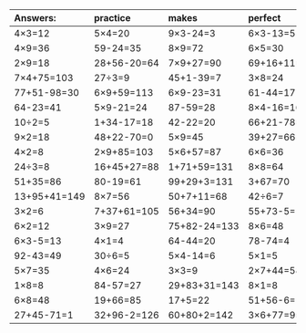 | Answers: | practice | makes | perfect | ! |
| :--- | :--- | :--- | :--- | :--- |
| 4×3=12 | 5×4=20 | 9×3-24=3 | 6×3-13=5 | 7+53=60 | 
| 4×9=36 | 59-24=35 | 8×9=72 | 6×5=30 | 2×8-10=6 | 
| 2×9=18 | 28+56-20=64 | 7×9+27=90 | 69+16+11=96 | 8×3+84=108 | 
| 7×4+75=103 | 27÷3=9 | 45+1-39=7 | 3×8=24 | 80+16=96 | 
| 77+51-98=30 | 6×9+59=113 | 6×9-23=31 | 61-44=17 | 70-15=55 | 
| 64-23=41 | 5×9-21=24 | 87-59=28 | 8×4-16=16 | 4×5-1=19 | 
| 10÷2=5 | 1+34-17=18 | 42-22=20 | 66+21-78=9 | 9×9+43=124 | 
| 9×2=18 | 48+22-70=0 | 5×9=45 | 39+27=66 | 7×5=35 | 
| 4×2=8 | 2×9+85=103 | 5×6+57=87 | 6×6=36 | 23+44=67 | 
| 24÷3=8 | 16+45+27=88 | 1+71+59=131 | 8×8=64 | 1+28-18=11 | 
| 51+35=86 | 80-19=61 | 99+29+3=131 | 3+67=70 | 6×9=54 | 
| 13+95+41=149 | 8×7=56 | 50+7+11=68 | 42÷6=7 | 49-31=18 | 
| 3×2=6 | 7+37+61=105 | 56+34=90 | 55+73-5=123 | 18+50=68 | 
| 6×2=12 | 3×9=27 | 75+82-24=133 | 8×6=48 | 30+14-1=43 | 
| 6×3-5=13 | 4×1=4 | 64-44=20 | 78-74=4 | 47+80+82=209 | 
| 92-43=49 | 30÷6=5 | 5×4-14=6 | 5×1=5 | 72÷9=8 | 
| 5×7=35 | 4×6=24 | 3×3=9 | 2×7+44=58 | 4×2+87=95 | 
| 1×8=8 | 84-57=27 | 29+83+31=143 | 8×1=8 | 83+37+92=212 | 
| 6×8=48 | 19+66=85 | 17+5=22 | 51+56-6=101 | 5×3=15 | 
| 27+45-71=1 | 32+96-2=126 | 60+80+2=142 | 3×6+77=95 | 36+60=96 | 
